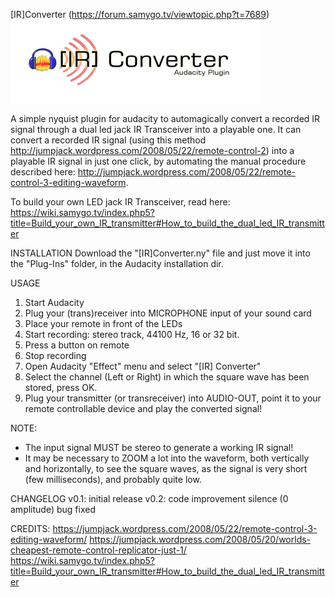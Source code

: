 [IR]Converter (https://forum.samygo.tv/viewtopic.php?t=7689)
![IR-Converter Logo](/img/IRConverterLogo.png?raw=true "[IR]Converter Logo")

A simple nyquist plugin for audacity to automagically convert a recorded IR signal through a dual led jack IR Transceiver into a playable one.
It can convert a recorded IR signal (using this method http://jumpjack.wordpress.com/2008/05/22/remote-control-2) into a playable IR signal in just one click, by automating the manual procedure described here: http://jumpjack.wordpress.com/2008/05/22/remote-control-3-editing-waveform.

To build your own LED jack IR Transceiver, read here: https://wiki.samygo.tv/index.php5?title=Build_your_own_IR_transmitter#How_to_build_the_dual_led_IR_transmitter

INSTALLATION
Download the "[IR]Converter.ny" file and just move it into the "Plug-Ins" folder, in the Audacity installation dir.

USAGE
1. Start Audacity
2. Plug your (trans)receiver into MICROPHONE input of your sound card
3. Place your remote in front of the LEDs
4. Start recording: stereo track, 44100 Hz, 16 or 32 bit.
5. Press a button on remote
6. Stop recording
7. Open Audacity "Effect" menu and select "[IR] Converter"
8. Select the channel (Left or Right) in which the square wave has been stored, press OK.
9. Plug your transmitter (or transreceiver) into AUDIO-OUT, point it to your remote controllable device and play the converted signal!

NOTE:
- The input signal MUST be stereo to generate a working IR signal!
- It may be necessary to ZOOM a lot into the waveform, both vertically and horizontally, to see the square waves, as the signal is very short (few milliseconds), and probably quite low.

CHANGELOG
v0.1:
	initial release
v0.2:
	code improvement
	silence (0 amplitude) bug fixed

CREDITS:
https://jumpjack.wordpress.com/2008/05/22/remote-control-3-editing-waveform/
https://jumpjack.wordpress.com/2008/05/20/worlds-cheapest-remote-control-replicator-just-1/
https://wiki.samygo.tv/index.php5?title=Build_your_own_IR_transmitter#How_to_build_the_dual_led_IR_transmitter


